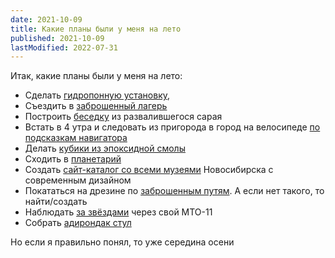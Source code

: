 ```yaml
---
date: 2021-10-09
title: Какие планы были у меня на лето
published: 2021-10-09
lastModified: 2022-07-31
---
```


Итак, какие планы были у меня на лето:

- Сделать [гидропонную установку](/make/hydroponics),
- Съездить в [заброшенный лагерь](/paranormal/abandoned-summer-camp)
- Построить [беседку](/make/gazebo) из развалившегося сарая
- Встать в 4 утра и следовать из пригорода в город на велосипеде [по подсказкам навигатора](/blog/yandex.navigator-and-2gis-are-not-good)
- Делать [кубики из эпоксидной смолы](/make/resin-dice)
- Сходить в [планетарий](/paranormal/planetarium-in-nsk)
- Создать [сайт-каталог со всеми музеями](/devlog/museums-in-nsk) Новосибирска с современным дизайном
- Покататься на дрезине по [заброшенным путям](/blog/abandoned-railroads). А если нет такого, то найти/создать
- Наблюдать [за звёздами](/blog/stargazing) через свой МТО-11
- Собрать [адирондак стул](/make/adirondack-chair)

Но если я правильно понял, то уже середина осени
